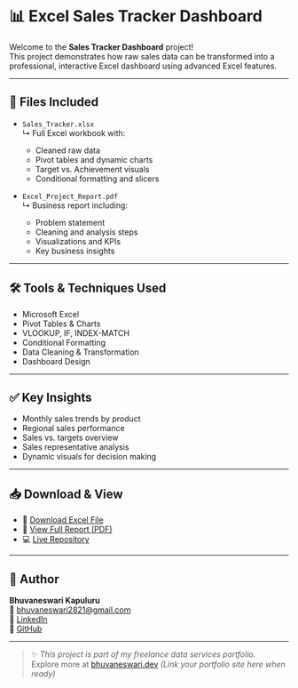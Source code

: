 # 📊 Excel Sales Tracker Dashboard

Welcome to the **Sales Tracker Dashboard** project!  
This project demonstrates how raw sales data can be transformed into a professional, interactive Excel dashboard using advanced Excel features.

---

## 📁 Files Included

- `Sales_Tracker.xlsx`  
  ↳ Full Excel workbook with:
  - Cleaned raw data
  - Pivot tables and dynamic charts
  - Target vs. Achievement visuals
  - Conditional formatting and slicers

- `Excel_Project_Report.pdf`  
  ↳ Business report including:
  - Problem statement
  - Cleaning and analysis steps
  - Visualizations and KPIs
  - Key business insights

---

## 🛠 Tools & Techniques Used

- Microsoft Excel
- Pivot Tables & Charts
- VLOOKUP, IF, INDEX-MATCH
- Conditional Formatting
- Data Cleaning & Transformation
- Dashboard Design

---

## ✅ Key Insights

- Monthly sales trends by product
- Regional sales performance
- Sales vs. targets overview
- Sales representative analysis
- Dynamic visuals for decision making

---

## 📥 Download & View

- 🔗 [Download Excel File](./Sales_Tracker.xlsx)
- 📄 [View Full Report (PDF)](./Excel_Project_Report.pdf)
- 💻 [Live Repository](https://github.com/KapuluruBhuvaneswariVspdbct)

---

## 👤 Author

**Bhuvaneswari Kapuluru**  
📧 bhuvaneswari2821@gmail.com  
🔗 [LinkedIn](https://linkedin.com/in/bhuvaneswari-kapuluru-2892682bb)  
🔗 [GitHub](https://github.com/KapuluruBhuvaneswariVspdbct)

---

> ✨ _This project is part of my freelance data services portfolio._  
> Explore more at [bhuvaneswari.dev](#) _(Link your portfolio site here when ready)_
